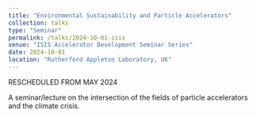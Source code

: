 ```yaml
---
title: "Environmental Sustainability and Particle Accelerators"
collection: talks
type: "Seminar"
permalink: /talks/2024-10-01-isis
venue: "ISIS Accelerator Development Seminar Series"
date: 2024-10-01
location: "Rutherford Appleton Laboratory, UK"
---
```


RESCHEDULED FROM MAY 2024

A seminar/lecture on the intersection of the fields of particle accelerators and the climate crisis.
